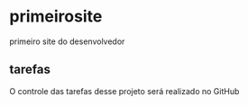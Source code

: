 # primeirosite
primeiro site do desenvolvedor

## tarefas
O controle das tarefas desse projeto será realizado no GitHub